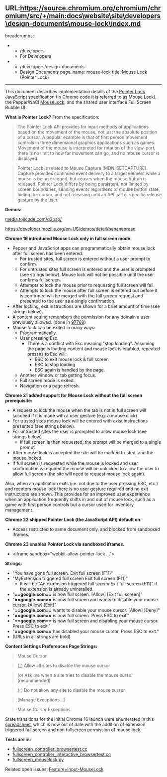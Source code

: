 URL:https://source.chromium.org/chromium/chromium/src/+/main:docs\website\site\developers\design-documents\mouse-lock\index.md
---
breadcrumbs:
- - /developers
  - For Developers
- - /developers/design-documents
  - Design Documents
page_name: mouse-lock
title: Mouse Lock (Pointer Lock)
---

This document describes implementation details of the [Pointer
Lock](http://dvcs.w3.org/hg/pointerlock/raw-file/default/index.html) JavaScript
specification (In Chrome code it is referred to as Mouse Lock), the Pepper/NaCl
[MouseLock](https://developers.google.com/native-client/pepper16/pepperc/struct_p_p_b___mouse_lock),
and the shared user interface Full Screen Bubble UI .

**What is Pointer Lock?** From the specification:

> The Pointer Lock API provides for input methods of applications based on the
> movement of the mouse, not just the absolute position of a cursor. A popular
> example is that of first person movement controls in three dimensional
> graphics applications such as games. Movement of the mouse is interpreted for
> rotation of the view-port, there is no limit to how far movement can go, and
> no mouse cursor is displayed.

> Pointer Lock is related to Mouse Capture \[MDN-SETCAPTURE\]. Capture provides
> continued event delivery to a target element while a mouse is being dragged,
> but ceases when the mouse button is released. Pointer Lock differs by being
> persistent, not limited by screen boundaries, sending events regardless of
> mouse button state, hiding the cursor, and not releasing until an API call or
> specific release gesture by the user.

**Demos:**

[media.tojicode.com/q3bsp/](http://media.tojicode.com/q3bsp/)

<https://developer.mozilla.org/en-US/demos/detail/bananabread>

**Chrome 16 introduced Mouse Lock only in full screen mode:**

*   Pepper and JavaScript apps can programmatically obtain mouse lock
            after full screen has been entered.
    *   For trusted sites, full screen is entered without a user prompt
                to confirm.
    *   For untrusted sites full screen is entered and the user is
                prompted (see strings below). Mouse lock will not be possible
                until the user confirms fullscreen.
    *   Attempts to lock the mouse prior to requesting full screen will
                fail.
    *   Attempts to lock the mouse after full screen is entered but
                before it is confirmed will be merged with the full screen
                request and presented to the user as a single confirmation.
*   After locking, exit instructions are shown for a brief amount of
            time (see strings below).
*   A content setting remembers the permission for any domain a user
            previously allowed. (done in
            [97768](http://code.google.com/p/chromium/issues/detail?id=97768))
*   Mouse lock can be exited in many ways:
    *   Programmatically.
    *   User pressing Esc.
        *   There is a conflict with Esc meaning "stop loading".
                    Assuming the page is loading content and mouse lock is
                    enabled, repeated presses to Esc will:
            *   ESC to exit mouse lock & full screen
            *   ESC to stop loading
            *   ESC again is handled by the page.
    *   Another window or tab getting focus.
    *   Full screen mode is exited.
    *   Navigation or a page refresh.

**Chrome 21 added support for Mouse Lock without the full screen prerequisite:**

*   A request to lock the mouse when the tab is not in full screen will
            succeed if it is made with a user gesture (e.g. a mouse click)
*   For trusted sites mouse lock will be entered with exist instructions
            presented (see strings below).
*   For untrusted sites the user is prompted to allow mouse lock (see
            strings below)
    *   If full screen is then requested, the prompt will be merged to a
                single prompt
*   After mouse lock is accepted the site will be marked trusted, and
            the mouse locked.
*   If full screen is requested while the mouse is locked and user
            confirmation is required the mouse will be unlocked to allow the
            user to allow full screen (the site will need to request mouse lock
            again).

Also, when an application exits (i.e. not due to the user pressing ESC, etc.)
and reenters mouse lock there is no user gesture required and no exit
instructions are shown. This provides for an improved user experience when an
application frequently shifts in and out of mouse lock, such as a game with
first person controls but a cursor used for inventory management.

**Chrome 22 shipped Pointer Lock (the JavaScript API) default on.**

*   Access restricted to same document only, and blocked from sandboxed
            iframes.

**Chrome 23 enables Pointer Lock via sandboxed iframes.**

*   &lt;iframe sandbox="webkit-allow-pointer-lock ..."&gt;

**Strings:**

*   "You have gone full screen. Exit full screen (F11)"
*   "MyExtension triggered full screen Exit full screen (F11)"
    *   It will be "An extension triggered full screen Exit full screen
                (F11)" if the extension is already uninstalled.
*   "**==google.com==** is now full screen. \[Allow\] \[Exit full
            screen\]"
*   "**==google.com==** is now full screen and wants to disable your
            mouse cursor. \[Allow\] \[Exit\]"
*   "**==google.com==** wants to disable your mouse cursor. \[Allow\]
            \[Deny\]"
*   "**==google.com==** is now full screen. Press ESC to exit."
*   "**==google.com==** is now full screen and disabling your mouse
            cursor. Press ESC to exit."
*   "**==google.com==** has disabled your mouse cursor. Press ESC to
            exit."
*   (URLs in all strings are bold)

**Content Settings Preferences Page Strings:**

> Mouse Cursor

> (_) Allow all sites to disable the mouse cursor

> (o) Ask me when a site tries to disable the mouse cursor (recommended)

> (_) Do not allow any site to disable the mouse cursor

> \[Manage Exceptions...\]

> Mouse Cursor Exceptions

State transitions for the initial Chrome 16 launch were enumerated in this
[spreadsheet](https://spreadsheets.google.com/spreadsheet/ccc?key=0Ah7RuMHPdFJYdEFMSndkblFyWWNKdU9vUUloUk5GVVE#gid=0),
which is now out of date with the addition of extension triggered full screen
and non fullscreen permission of mouse lock.

**Tests are in:**

*   [fullscreen_controller_browsertest.cc](http://code.google.com/codesearch#search/&exact_package=chromium&q=fullscreen_controller_browsertest.cc&type=cs)
*   [fullscreen_controller_interactive_browsertest.cc](http://code.google.com/codesearch#search/&exact_package=chromium&q=fullscreen_controller_interactive_browsertest.cc&type=cs)
*   [fullscreen_mouselock.py](http://code.google.com/codesearch#search/&exact_package=chromium&q=fullscreen_mouselock.py&type=cs)

Related open issues:
[Feature=Input-MouseLock](http://code.google.com/p/chromium/issues/list?can=2&q=Feature%3DInput-MouseLock&colspec=ID+Pri+Mstone+ReleaseBlock+Area+Feature+Status+Owner+Summary&cells=tiles)
